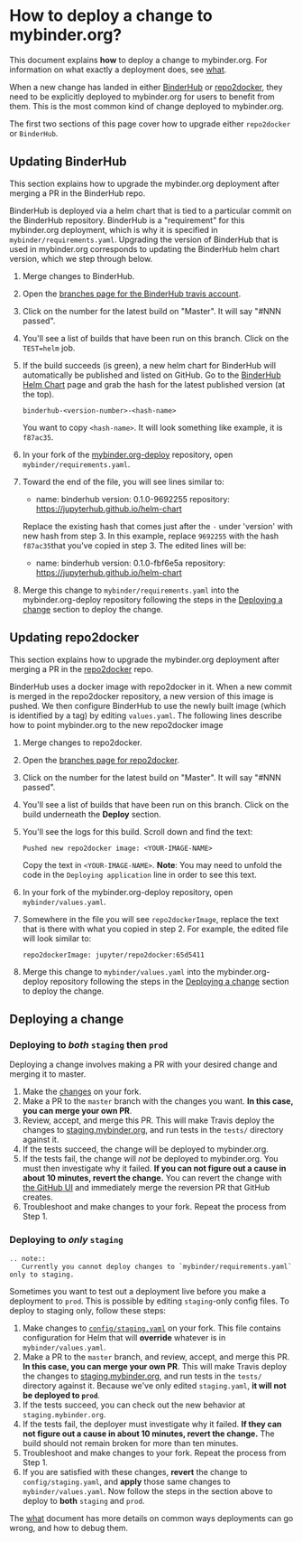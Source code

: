 # How to deploy a change to mybinder.org?

This document explains **how** to deploy a change to mybinder.org.
For information on what exactly a deployment does, see [what](what.html).

When a new change has landed in either [BinderHub](https://github.com/jupyterhub/binderhub)
or [repo2docker](https://github.com/jupyter/repo2docker), they need to be explicitly
deployed to mybinder.org for users to benefit from them. This is the most common kind of
change deployed to mybinder.org.

The first two sections of this page cover how to upgrade either `repo2docker` or
`BinderHub`.

## Updating BinderHub

This section explains how to upgrade the mybinder.org deployment after
merging a PR in the BinderHub repo.

BinderHub is deployed via a helm chart that is tied to a particular commit on the
BinderHub repository. BinderHub is a "requirement" for this mybinder.org deployment,
which is why it is specified in `mybinder/requirements.yaml`. Upgrading the version of BinderHub
that is used in mybinder.org corresponds to updating the BinderHub helm chart version,
which we step through below.

1. Merge changes to BinderHub.
2. Open the [branches page for the BinderHub travis account](https://travis-ci.org/jupyterhub/binderhub/branches).
3. Click on the number for the latest build on "Master". It will say "#NNN passed".
4. You'll see a list of builds that have been run on this branch. Click on the `TEST=helm` job.
5. If the build succeeds (is green), a new helm chart for BinderHub will automatically
   be published and listed on GitHub. Go to the [BinderHub Helm Chart](https://jupyterhub.github.io/helm-chart/#development-releases-binderhub)
   page and grab the hash for the latest published version (at the top).

       binderhub-<version-number>-<hash-name>

   You want to copy `<hash-name>`. It will look something like
   example, it is `f87ac35`.

6. In your fork of the [mybinder.org-deploy](https://github.com/jupyterhub/mybinder.org-deploy)
   repository, open `mybinder/requirements.yaml`.
7. Toward the end of the file, you will see lines similar to:

      - name: binderhub
        version: 0.1.0-9692255
        repository: https://jupyterhub.github.io/helm-chart

   Replace the existing hash that comes just after the `-` under 'version' with new hash
   from step 3. In this example, replace `9692255`  with the hash `f87ac35`that you've
   copied in step 3. The edited lines will be:

      - name: binderhub
        version: 0.1.0-fbf6e5a
        repository: https://jupyterhub.github.io/helm-chart

8. Merge this change to `mybinder/requirements.yaml` into the mybinder.org-deploy
   repository following the steps in the [Deploying a change](#deploying-a-change) section
   to deploy the change.

## Updating repo2docker

This section explains how to upgrade the mybinder.org deployment after
merging a PR in the [repo2docker](https://github.com/jupyterhub/repo2docker) repo.

BinderHub uses a docker image with repo2docker in it. When a new commit is merged in
the repo2docker repository, a new version of this image is pushed. We then configure
BinderHub to use the newly built image (which is identified by a tag) by editing `values.yaml`.
The following lines describe how to point mybinder.org to the new repo2docker image

1. Merge changes to repo2docker.
2. Open the [branches page for repo2docker](https://travis-ci.org/jupyter/repo2docker/branches).
3. Click on the number for the latest build on "Master". It will say "#NNN passed".
4. You'll see a list of builds that have been run on this branch. Click on the
   build underneath the **Deploy** section.
5. You'll see the logs for this build. Scroll down and find the text:

       Pushed new repo2docker image: <YOUR-IMAGE-NAME>

   Copy the text in `<YOUR-IMAGE-NAME>`. **Note**: You may need to unfold the
   code in the `Deploying application` line in order to see this text.
6. In your fork of the mybinder.org-deploy repository, open
   `mybinder/values.yaml`.
7. Somewhere in the file you will see `repo2dockerImage`, replace the
   text that is there with what you copied in step 2. For example, the
   edited file will look similar to:

       repo2dockerImage: jupyter/repo2docker:65d5411

8. Merge this change to `mybinder/values.yaml` into the mybinder.org-deploy
   repository following the steps in the [Deploying a change](#deploying-a-change) section
   to deploy the change.

## Deploying a change

### Deploying to *both* `staging` then `prod`

Deploying a change involves making a PR with your desired change and merging it to
master.

1. Make the [changes](#upgrading-dependencies-for-the-mybinderorg-deployment) on your fork.
2. Make a PR to the `master` branch with the changes you want.
   **In this case, you can merge your own PR**.
3. Review, accept, and merge this PR. This will make Travis deploy the changes
   to [staging.mybinder.org](https://staging.mybinder.org), and run tests in the `tests/`
   directory against it.
4. If the tests succeed, the change will be deployed to mybinder.org.
5. If the tests fail, the change will *not* be deployed to mybinder.org.
   You must then investigate why it failed. **If you can
   not figure out a cause in about 10 minutes, revert the change.**
   You can revert the change with [the GitHub UI](https://help.github.com/articles/reverting-a-pull-request/) and immediately
   merge the reversion PR that GitHub creates.
6. Troubleshoot and make changes to your fork. Repeat the process from Step 1.

### Deploying to *only* `staging`

```eval_rst
.. note::
   Currently you cannot deploy changes to `mybinder/requirements.yaml` only to staging.
```
Sometimes you want to test out a deployment live before you make a deployment
to `prod`. This is possible by editing `staging`-only config files. To deploy
to staging only, follow these steps:

1. Make changes to [`config/staging.yaml`](https://github.com/jupyterhub/mybinder.org-deploy/blob/master/config/staging.yaml)
   on your fork. This file contains configuration for Helm that will **override**
   whatever is in `mybinder/values.yaml`.
2. Make a PR to the `master` branch, and review, accept, and merge this PR.
   **In this case, you can merge your own PR**.
   This will make Travis deploy the changes
   to [staging.mybinder.org](https://staging.mybinder.org), and run tests in the `tests/`
   directory against it. Because we've only edited `staging.yaml`, **it will not
   be deployed to `prod`**.
3. If the tests succeed, you can check out the new behavior at `staging.mybinder.org`.
4. If the tests fail, the deployer must investigate why it failed. **If they can
   not figure out a cause in about 10 minutes, revert the change.**
   The build should not remain broken for more than ten minutes.
5. Troubleshoot and make changes to your fork. Repeat the process from Step 1.
6. If you are satisfied with these changes, **revert** the change to `config/staging.yaml`,
   and **apply** those same changes to `mybinder/values.yaml`. Now follow the
   steps in the section above to deploy to **both** `staging` and `prod`.

The [what](./what.html) document has more details on common ways deployments can go
wrong, and how to debug them.
